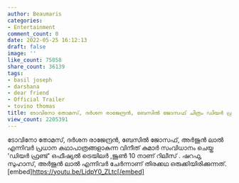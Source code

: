 ```yaml
---
author: Beaumaris
categories:
- Entertainment
comment_count: 0
date: 2022-05-25 16:12:13
draft: false
image: ''
like_count: 75058
share_count: 36139
tags:
- basil joseph
- darshana
- dear friend
- Official Trailer
- tovino thomas
title: ടോവിനോ തോമസ്, ദർശന രാജേന്ദ്രൻ, ബേസിൽ ജോസഫ് ചിത്രം ഡിയർ ഫ്രണ്ട് ഒഫീഷ്യൽ ട്രെയ്‌ലർ
view_count: 2205391
---
```


ടോവിനോ തോമസ്, ദർശന രാജേന്ദ്രൻ, ബേസിൽ ജോസഫ്, അർജുൻ ലാൽ എന്നിവർ പ്രധാന കഥാപാത്രങ്ങളാകുന്ന വിനീത് കുമാർ സംവിധാനം ചെയ്ത 'ഡിയർ ഫ്രണ്ട്' ഒഫീഷ്യൽ ട്രെയിലർ ,ജൂൺ 10 നാണ് റിലീസ് . ഷറഫു, സുഹാസ്, അര്‍ജുൻ ലാല്‍ എന്നിവര്‍ ചേര്‍ന്നാണ് തിരക്കഥ ഒരുക്കിയിരിക്കുന്നത്. &nbsp; [embed]https://youtu.be/LidpY0_ZLtc[/embed]